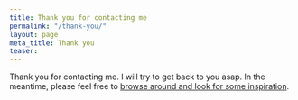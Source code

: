 ```yaml
---
title: Thank you for contacting me
permalink: "/thank-you/"
layout: page
meta_title: Thank you
teaser: 
---
```


Thank you for contacting me. I will try to get back to you asap. In the meantime, please feel free to <a href="http://thesweet.kitchen">browse around and look for some inspiration</a>.
